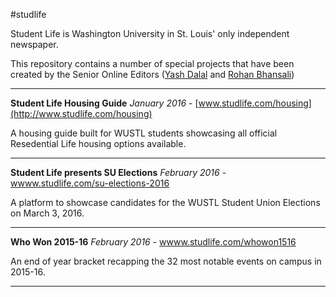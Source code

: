 #studlife

Student Life is Washington University in St. Louis' only independent newspaper. 

This repository contains a number of special projects that have been created by the Senior Online Editors ([Yash Dalal](http://github.com/yashdalal) and [Rohan Bhansali](http://github.com/rohanb10))

----------

**Student Life Housing Guide**
*January 2016* - [www.studlife.com/housing](http://www.studlife.com/housing)

A housing guide built for WUSTL students showcasing all official Resedential Life housing options available.

----------

**Student Life presents SU Elections**
*February 2016* - [wwww.studlife.com/su-elections-2016](wwww.studlife.com/su-elections-2016)

A platform to showcase candidates for the WUSTL Student Union Elections on March 3, 2016.

----------

**Who Won 2015-16**
*February 2016* - [wwww.studlife.com/whowon1516](wwww.studlife.com/whowon1516)

An end of year bracket recapping the 32 most notable events on campus in 2015-16.

----------